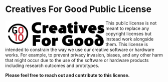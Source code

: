 # Creatives For Good Public License

<img src="CreativesForGoodLogo2.png" align="left" alt="CreativesForGood Logo" width="320"/>

This public license is not meant to replace any copyright licenses but instead work alongside them. This license is intended to constrain the way we use our creative software or hardware works. For example, to prevent privacy invasion, biases, and any other harm that might occur due to the use of the software or hardware products including research outcomes and prototypes.


**Please feel free to reach out and contribute to this license.**
